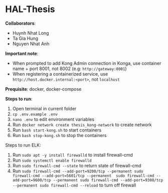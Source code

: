 # HAL-Thesis

<b>Collaborators</b>:
- Huynh Nhat Long
- Ta Gia Hung
- Nguyen Nhat Anh

<b>Important note</b>: 
- When prompted to add Kong Admin connection in Konga, use container name + port 8001, not 8002 (e.g: `http://gateway:8001`)
- When registering a containerized service, use `http://host.docker.internal:<port>`, not `localhost`

<b>Prequisite</b>: docker, docker-compose

<b>Steps to run</b>:

1) Open terminal in current folder
2) `cp .env.example .env`
3) `nano .env` to edit environment variables
4) Run `docker network create thesis_kong-network` to create network
5) Run `bash start-kong.sh` to start containers
6) Run `bash stop-kong.sh` to stop the containers


Steps to run ELK:

1) Run `sudo apt -y install firewalld` to install firewall-cmd
2) Run `sudo systemctl enable firewalld`
3) Run `sudo firewall-cmd --state` to return state of firewall-cmd
4) Run `sudo firewall-cmd --add-port=9200/tcp --permanent
        sudo firewall-cmd --add-port=5601/tcp --permanent 
        sudo firewall-cmd --add-port=9600/tcp --permanent
        sudo firewall-cmd --add-port=9300/tcp --permanent
        sudo firewall-cmd --reload` to turn off firewall 

